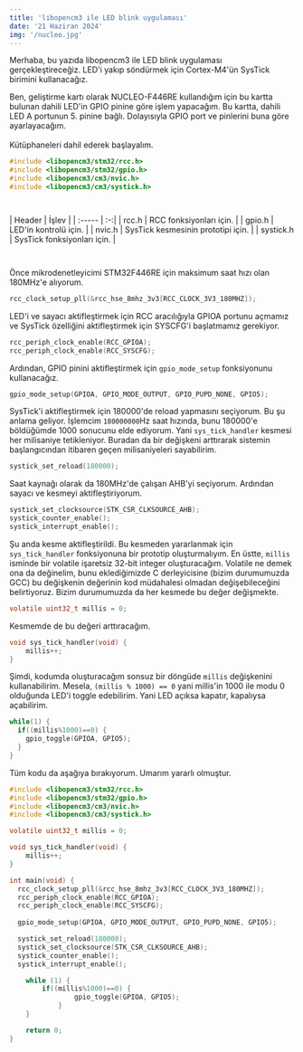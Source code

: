 ```yaml
---
title: 'libopencm3 ile LED blink uygulaması'
date: '21 Haziran 2024'
img: '/nucleo.jpg'
---
```


Merhaba, bu yazıda libopencm3 ile LED blink uygulaması gerçekleştireceğiz. LED'i yakıp söndürmek için Cortex-M4'ün SysTick birimini kullanacağız.

Ben, geliştirme kartı olarak NUCLEO-F446RE kullandığım için bu kartta bulunan dahili LED'in GPIO pinine göre işlem yapacağım.
Bu kartta, dahili LED A portunun 5. pinine bağlı. Dolayısıyla GPIO port ve pinlerini buna göre ayarlayacağım.
\
\
Kütüphaneleri dahil ederek başlayalım.

```c
#include <libopencm3/stm32/rcc.h>
#include <libopencm3/stm32/gpio.h>
#include <libopencm3/cm3/nvic.h>
#include <libopencm3/cm3/systick.h>
```
` `  
` `  
| Header    |   İşlev  |
| :-----   | :-:|
| rcc.h     |  RCC fonksiyonları için.  |
| gpio.h    | LED'in kontrolü için. |
| nvic.h    |  SysTick kesmesinin prototipi için. |
| systick.h |   SysTick fonksiyonları için.   |

` `  
` `  
Önce mikrodenetleyicimi STM32F446RE için maksimum saat hızı olan 180MHz'e alıyorum.
```c
rcc_clock_setup_pll(&rcc_hse_8mhz_3v3[RCC_CLOCK_3V3_180MHZ]);
```

LED'i ve sayacı aktifleştirmek için RCC aracılığıyla GPIOA portunu açmamız ve SysTick özelliğini aktifleştirmek için SYSCFG'i başlatmamız gerekiyor.

```c
rcc_periph_clock_enable(RCC_GPIOA);
rcc_periph_clock_enable(RCC_SYSCFG);
```

Ardından, GPIO pinini aktifleştirmek için `gpio_mode_setup` fonksiyonunu kullanacağız.
```c
gpio_mode_setup(GPIOA, GPIO_MODE_OUTPUT, GPIO_PUPD_NONE, GPIO5);
```

SysTick'i aktifleştirmek için 180000'de reload yapmasını seçiyorum. Bu şu anlama geliyor. İşlemcim `180000000`Hz saat hızında, bunu 180000'e böldüğümde 1000 sonucunu elde ediyorum. Yani `sys_tick_handler` kesmesi her milisaniye tetikleniyor. Buradan da bir değişkeni arttırarak sistemin başlangıcından itibaren geçen milisaniyeleri sayabilirim.
```c
systick_set_reload(180000);
```

Saat kaynağı olarak da 180MHz'de çalışan AHB'yi seçiyorum. Ardından sayacı ve kesmeyi aktifleştiriyorum.
```c
systick_set_clocksource(STK_CSR_CLKSOURCE_AHB);
systick_counter_enable();
systick_interrupt_enable();
```

Şu anda kesme aktifleştirildi. Bu kesmeden yararlanmak için `sys_tick_handler` fonksiyonuna bir prototip oluşturmalıyım. En üstte, `millis` isminde bir volatile işaretsiz 32-bit integer oluşturacağım. Volatile ne demek ona da değinelim, bunu eklediğimizde C derleyicisine (bizim durumumuzda GCC) bu değişkenin değerinin kod müdahalesi olmadan değişebileceğini belirtiyoruz. Bizim durumumuzda da her kesmede bu değer değişmekte.
```c
volatile uint32_t millis = 0;
```

Kesmemde de bu değeri arttıracağım.
```c
void sys_tick_handler(void) {
	millis++;
}
```

Şimdi, kodumda oluşturacağım sonsuz bir döngüde `millis` değişkenini kullanabilirim. Mesela, `(millis % 1000) == 0` yani millis'in 1000 ile modu 0 olduğunda LED'i toggle edebilirim. Yani LED açıksa kapatır, kapalıysa açabilirim.

```c
while(1) {
  if((millis%1000)==0) {
    gpio_toggle(GPIOA, GPIO5);
  }
}
```

Tüm kodu da aşağıya bırakıyorum. Umarım yararlı olmuştur.

```c
#include <libopencm3/stm32/rcc.h>
#include <libopencm3/stm32/gpio.h>
#include <libopencm3/cm3/nvic.h>
#include <libopencm3/cm3/systick.h>

volatile uint32_t millis = 0;

void sys_tick_handler(void) {
	millis++;
}

int main(void) {
  rcc_clock_setup_pll(&rcc_hse_8mhz_3v3[RCC_CLOCK_3V3_180MHZ]);
  rcc_periph_clock_enable(RCC_GPIOA);
  rcc_periph_clock_enable(RCC_SYSCFG);
  
  gpio_mode_setup(GPIOA, GPIO_MODE_OUTPUT, GPIO_PUPD_NONE, GPIO5);

  systick_set_reload(180000);
  systick_set_clocksource(STK_CSR_CLKSOURCE_AHB);
  systick_counter_enable();
  systick_interrupt_enable();

	while (1) {
		if((millis%1000)==0) {
      			gpio_toggle(GPIOA, GPIO5);
    		}
	}

	return 0;
}
```
